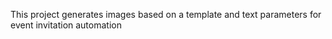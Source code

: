 This project generates images based on a template and text parameters for event invitation automation
